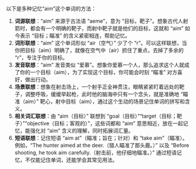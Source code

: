 以下是多种记忆“aim”这个单词的方法：
1. **词源联想**：“aim” 来源于古法语 “aeme”，意为 “目标，靶子”。想象古代人射箭时，都会有一个明确的靶子，而射中靶子就是他们的目标，这就和 “aim” 如今表示 “目标；瞄准” 的含义紧密相连，帮助记忆。
2. **词形联想**：“aim” 这个单词形似 “air（空气）” 少了个 “r”。可以这样联想，当你把目标（aim）明确了，就像在空气中（air）抓住了重点，去掉了多余的 “r”，专注于你的目标。
3. **发音联想**：“aim” 发音类似 “爱慕”。想象你爱慕一个人，那么追求这个人就成了你的一个目标（aim），为了实现这个目标，你可能会时刻 “瞄准” 对方喜好，做出行动。
4. **场景联想**：想象在射击场上，一个射手正全神贯注，眼睛紧紧盯着远处的靶子，调整呼吸，缓缓举起枪，此时他的脑海中只有一个念头，就是准确地 “瞄准（aim）” 靶心，射中目标（aim），通过这个生动的场景记住单词的拼写和含义。
5. **相关词汇联想**：由 “aim（目标）” 联想到 “goal（目标）”“target（目标；靶子）”“objective（目标；客观的）”，这些词都和 “aim” 意思相近，放在一起记忆，能强化对 “aim” 含义的理解，同时拓展词汇量。
6. **短语联想**：记住短语 “aim at”（瞄准；旨在；针对）和 “take aim”（瞄准）。例如，“The hunter aimed at the deer.（猎人瞄准了那头鹿。）” 以及 “Before shooting, he took aim carefully.（射击前，他仔细地瞄准。）” 通过短语记忆，不仅能记住单词，还能学会其常见用法。 